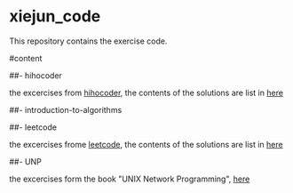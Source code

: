 # xiejun_code
This repository contains the exercise code.

#content

##- hihocoder

the excercises from [hihocoder](http://hihocoder.com/), the contents of the solutions are list in [here](./hihocoder/README.md)


##- introduction-to-algorithms

##- leetcode

the excercises frome [leetcode](https://leetcode.com/), the contents of the solutions are list in [here](./leetcode/README.md)

##- UNP

the excercises form the book "UNIX Network Programming", [here](./UNP/README.md)

